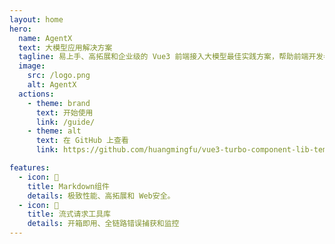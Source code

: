 ```yaml
---
layout: home
hero:
  name: AgentX
  text: 大模型应用解决方案
  tagline: 易上手、高拓展和企业级的 Vue3 前端接入大模型最佳实践方案，帮助前端开发者快速搭建企业级大模型应用。
  image:
    src: /logo.png
    alt: AgentX
  actions:
    - theme: brand
      text: 开始使用
      link: /guide/
    - theme: alt
      text: 在 GitHub 上查看
      link: https://github.com/huangmingfu/vue3-turbo-component-lib-template

features:
  - icon: 🌈
    title: Markdown组件
    details: 极致性能、高拓展和 Web安全。
  - icon: 🔧
    title: 流式请求工具库
    details: 开箱即用、全链路错误捕获和监控
---
```

